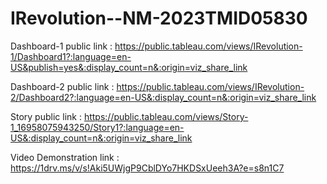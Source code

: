 # IRevolution--NM-2023TMID05830


Dashboard-1 public link :  https://public.tableau.com/views/IRevolution-1/Dashboard1?:language=en-US&publish=yes&:display_count=n&:origin=viz_share_link

Dashboard-2 public link : https://public.tableau.com/views/IRevolution-2/Dashboard2?:language=en-US&:display_count=n&:origin=viz_share_link

Story public link :  https://public.tableau.com/views/Story-1_16958075943250/Story1?:language=en-US&:display_count=n&:origin=viz_share_link

Video Demonstration link : https://1drv.ms/v/s!Aki5UWjgP9CblDYo7HKDSxUeeh3A?e=s8n1C7
